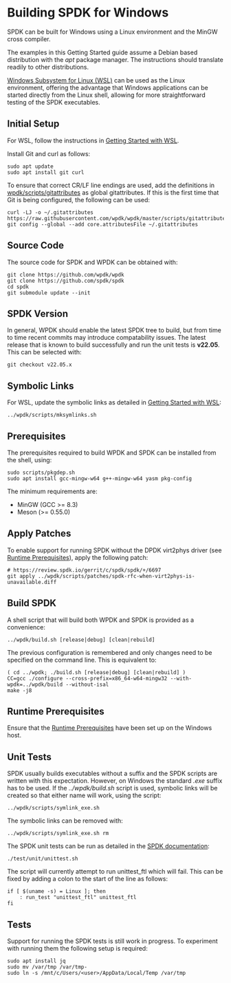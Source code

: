 # Building SPDK for Windows

SPDK can be built for Windows using a Linux environment and the MinGW cross compiler.

The examples in this Getting Started guide assume a Debian based distribution with
the *apt* package manager. The instructions should translate readily to other distributions.

[Windows Subsystem for Linux (WSL)](https://github.com/wpdk/wpdk/blob/master/doc/wsl.md)
can be used as the Linux environment,
offering the advantage that Windows applications can be started directly
from the Linux shell, allowing for more straightforward testing of the SPDK
executables.

<a id="git"></a>
## Initial Setup

For WSL, follow the instructions in
[Getting Started with WSL](https://github.com/wpdk/wpdk/blob/master/doc/wsl.md).

Install Git and curl as follows:
~~~{.sh}
sudo apt update
sudo apt install git curl
~~~

To ensure that correct CR/LF line endings are used, add the definitions in
[wpdk/scripts/gitattributes](http://raw.githubusercontent.com/wpdk/wpdk/master/scripts/gitattributes)
as global gitattributes. If this is the first time that Git is being configured,
the following can be used:

~~~{.sh}
curl -LJ -o ~/.gitattributes https://raw.githubusercontent.com/wpdk/wpdk/master/scripts/gitattributes
git config --global --add core.attributesFile ~/.gitattributes
~~~

<a id="source"></a>
## Source Code

The source code for SPDK and WPDK can be obtained with:

~~~{.sh}
git clone https://github.com/wpdk/wpdk
git clone https://github.com/spdk/spdk
cd spdk
git submodule update --init
~~~

## SPDK Version

In general, WPDK should enable the latest SPDK tree to build, but from time to time recent commits may introduce compatability issues. The latest release that is known to build successfully and run the unit tests is **v22.05**. This can be selected with:

~~~{.sh}
git checkout v22.05.x
~~~

## Symbolic Links

For WSL, update the symbolic links as detailed in
[Getting Started with WSL](https://github.com/wpdk/wpdk/blob/master/doc/wsl.md#symlinks):

~~~{.sh}
../wpdk/scripts/mksymlinks.sh
~~~

<a id="prerequisites"></a>
## Prerequisites

The prerequisites required to build WPDK and SPDK can be installed from
the shell, using:

~~~{.sh}
sudo scripts/pkgdep.sh
sudo apt install gcc-mingw-w64 g++-mingw-w64 yasm pkg-config
~~~
The minimum requirements are:

* MinGW (GCC >= 8.3)
* Meson (>= 0.55.0)

<a id="patch"></a>
## Apply Patches

To enable support for running SPDK without the DPDK virt2phys driver (see
[Runtime Prerequisites](https://github.com/wpdk/wpdk#prereq)),
apply the following patch:

~~~{.sh}
# https://review.spdk.io/gerrit/c/spdk/spdk/+/6697
git apply ../wpdk/scripts/patches/spdk-rfc-when-virt2phys-is-unavailable.diff
~~~

<a id="spdk"></a>
## Build SPDK

A shell script that will build both WPDK and SPDK is provided as a convenience:

~~~{.sh}
../wpdk/build.sh [release|debug] [clean|rebuild]
~~~

The previous configuration is remembered and only changes need to be specified on the command line.
This is equivalent to:

~~~{.sh}
( cd ../wpdk; ./build.sh [release|debug] [clean|rebuild] )
CC=gcc ./configure --cross-prefix=x86_64-w64-mingw32 --with-wpdk=../wpdk/build --without-isal
make -j8
~~~

<a id="runtime"></a>
## Runtime Prerequisites
Ensure that the [Runtime Prerequisites](https://github.com/wpdk/wpdk#prereq) have been set up on the Windows host.

<a id="unit"></a>
## Unit Tests

SPDK usually builds executables without a suffix and the SPDK scripts are written with this expectation.
However, on Windows the standard *.exe* suffix has to be used. If the *../wpdk/build.sh* script is used,
symbolic links will be created so that either name will work, using the script:

~~~{.sh}
../wpdk/scripts/symlink_exe.sh
~~~

The symbolic links can be removed with:

~~~{.sh}
../wpdk/scripts/symlink_exe.sh rm
~~~

The SPDK unit tests can be run as detailed in the [SPDK documentation](https://github.com/spdk/spdk#unit-tests):
~~~{.sh}
./test/unit/unittest.sh
~~~

The script will currently attempt to run unittest_ftl which will fail.
This can be fixed by adding a colon to the start of the line as follows:

~~~{.sh}
if [ $(uname -s) = Linux ]; then
	: run_test "unittest_ftl" unittest_ftl
fi
~~~

<a id="tests"></a>
## Tests

Support for running the SPDK tests is still work in progress. To experiment with running them the following setup is required:

~~~{.sh}
sudo apt install jq
sudo mv /var/tmp /var/tmp-
sudo ln -s /mnt/c/Users/<user>/AppData/Local/Temp /var/tmp
~~~


